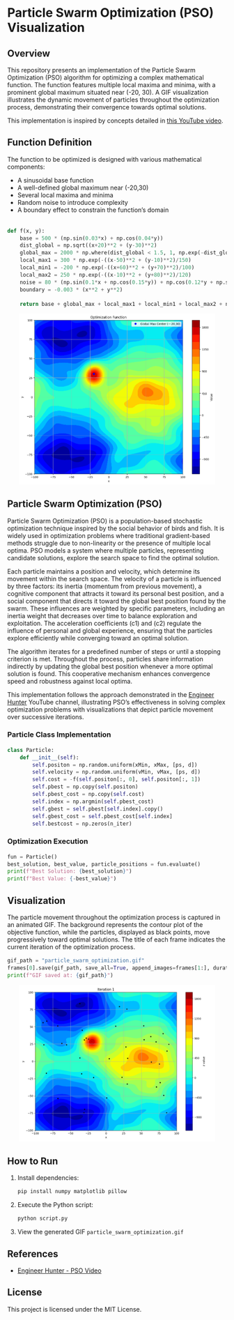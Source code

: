 # Particle Swarm Optimization (PSO) Visualization

## Overview

This repository presents an implementation of the Particle Swarm Optimization (PSO) algorithm for optimizing a complex mathematical function. The function features multiple local maxima and minima, with a prominent global maximum situated near (-20, 30). A GIF visualization illustrates the dynamic movement of particles throughout the optimization process, demonstrating their convergence towards optimal solutions.

This implementation is inspired by concepts detailed in [this YouTube video](https://www.youtube.com/watch?v=JqTASBiMVT8&ab_channel=EngineerHunter).

## Function Definition

The function to be optimized is designed with various mathematical components:

- A sinusoidal base function
- A well-defined global maximum near (-20,30)
- Several local maxima and minima
- Random noise to introduce complexity
- A boundary effect to constrain the function’s domain

```python

def f(x, y):
    base = 500 * (np.sin(0.03*x) + np.cos(0.04*y))
    dist_global = np.sqrt((x+20)**2 + (y-30)**2)
    global_max = 2000 * np.where(dist_global < 1.5, 1, np.exp(-dist_global**2/200))  
    local_max1 = 300 * np.exp(-((x-50)**2 + (y-10)**2)/150)
    local_min1 = -200 * np.exp(-((x+60)**2 + (y+70)**2)/100)
    local_max2 = 250 * np.exp(-((x-10)**2 + (y+80)**2)/120)
    noise = 80 * (np.sin(0.1*x + np.cos(0.15*y)) + np.cos(0.12*y + np.sin(0.08*x)))
    boundary = -0.003 * (x**2 + y**2)
    
    return base + global_max + local_max1 + local_min1 + local_max2 + noise + boundary
```
<p align="center">
  <img src="Images/output.png"  width="450"/>
</p>

## Particle Swarm Optimization (PSO)

Particle Swarm Optimization (PSO) is a population-based stochastic optimization technique inspired by the social behavior of birds and fish. It is widely used in optimization problems where traditional gradient-based methods struggle due to non-linearity or the presence of multiple local optima. PSO models a system where multiple particles, representing candidate solutions, explore the search space to find the optimal solution.

Each particle maintains a position and velocity, which determine its movement within the search space. The velocity of a particle is influenced by three factors: its inertia (momentum from previous movement), a cognitive component that attracts it toward its personal best position, and a social component that directs it toward the global best position found by the swarm. These influences are weighted by specific parameters, including an inertia weight that decreases over time to balance exploration and exploitation. The acceleration coefficients \(c1\) and \(c2\) regulate the influence of personal and global experience, ensuring that the particles explore efficiently while converging toward an optimal solution.

The algorithm iterates for a predefined number of steps or until a stopping criterion is met. Throughout the process, particles share information indirectly by updating the global best position whenever a more optimal solution is found. This cooperative mechanism enhances convergence speed and robustness against local optima.

This implementation follows the approach demonstrated in the [Engineer Hunter](https://www.youtube.com/@EngineerHunter) YouTube channel, illustrating PSO’s effectiveness in solving complex optimization problems with visualizations that depict particle movement over successive iterations.

### Particle Class Implementation

```python
class Particle:
    def __init__(self):
        self.positon = np.random.uniform(xMin, xMax, [ps, d])
        self.velocity = np.random.uniform(vMin, vMax, [ps, d])
        self.cost = -f(self.positon[:, 0], self.positon[:, 1])
        self.pbest = np.copy(self.positon)
        self.pbest_cost = np.copy(self.cost)
        self.index = np.argmin(self.pbest_cost)
        self.gbest = self.pbest[self.index].copy()
        self.gbest_cost = self.pbest_cost[self.index]
        self.bestcost = np.zeros(n_iter)
```

### Optimization Execution

```python
fun = Particle()
best_solution, best_value, particle_positions = fun.evaluate()
print(f"Best Solution: {best_solution}")
print(f"Best Value: {-best_value}")
```

## Visualization

The particle movement throughout the optimization process is captured in an animated GIF. The background represents the contour plot of the objective function, while the particles, displayed as black points, move progressively toward optimal solutions. The title of each frame indicates the current iteration of the optimization process.

```python
gif_path = "particle_swarm_optimization.gif"
frames[0].save(gif_path, save_all=True, append_images=frames[1:], duration=100, loop=0)
print(f"GIF saved at: {gif_path}")
```

<p align="center">
  <img src="Images/particle_swarm_optimization.gif"  width="450"/>
</p>

## How to Run

1. Install dependencies:
   ```bash
   pip install numpy matplotlib pillow
   ```
2. Execute the Python script:
   ```bash
   python script.py
   ```
3. View the generated GIF `particle_swarm_optimization.gif`

## References

- [Engineer Hunter - PSO Video](https://www.youtube.com/watch?v=JqTASBiMVT8&ab_channel=EngineerHunter)

## License

This project is licensed under the MIT License.


